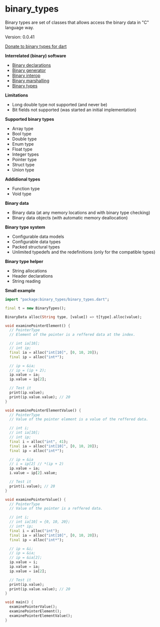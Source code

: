 binary_types
=====

Binary types are set of classes that allows access the binary data in "C" language way.

Version: 0.0.41

[Donate to binary types for dart](https://www.paypal.com/cgi-bin/webscr?cmd=_donations&business=binary.dart@gmail.com&item_name=binary.types.for.dart&currency_code=USD)

**Interrelated (binary) software**

- [Binary declarations](https://pub.dartlang.org/packages/binary_declarations)
- [Binary generator](https://pub.dartlang.org/packages/binary_generator)
- [Binary interop](https://pub.dartlang.org/packages/binary_interop)
- [Binary marshalling](https://pub.dartlang.org/packages/binary_marshalling)
- [Binary types](https://pub.dartlang.org/packages/binary_types)

**Limitations**

- Long double type not supported (and never be) 
- Bit fields not supported (was started an initial implementation)

**Supported binary types**

- Array type
- Bool type
- Double type
- Enum type
- Float type
- Integer types
- Pointer type
- Struct type
- Union type

**Addidional types**

- Function type
- Void type

**Binary data**

- Binary data (at any memory locations and with binary type checking) 
- Binary data objects (with automatic memory deallocation)

**Binary type system**

- Configurable data models
- Configurable data types
- Packed structural types
- Unlimited typedefs and the redefinitions (only for the compatible types)

**Binary type helper**

- String allocations
- Header declarations
- String reading

**Small example**

```dart
import "package:binary_types/binary_types.dart";

final t = new BinaryTypes();

BinaryData alloc(String type, [value]) => t[type].alloc(value);

void examinePointerElement() {
  // PointerType
  // Element of the pointer is a reffered data at the index.

  // int ia[10];
  // int ip;
  final ia = alloc("int[10]", [0, 10, 20]);
  final ip = alloc("int*");

  // ip = &ia;
  // ip = (ip + 2);
  ip.value = ia;
  ip.value = ip[2];

  // Test it
  print(ip.value);
  print(ip.value.value); // 20
}

void examinePointerElementValue() {
  // PointerType
  // Value of the pointer element is a value of the reffered data.

  // int i;
  // int ia[10];
  // int ip;
  final i = alloc("int", 41);
  final ia = alloc("int[10]", [0, 10, 20]);
  final ip = alloc("int*");

  // ip = &ia
  // i = ip[2] // *(ip + 2)
  ip.value = ia;
  i.value = ip[2].value;

  // Test it
  print(i.value); // 20
}

void examinePointerValue() {
  // PointerType
  // Value of the pointer is a reffered data.

  // int i;
  // int ia[10] = {0, 10, 20};
  // int* ip;
  final i = alloc("int");
  final ia = alloc("int[10]", [0, 10, 20]);
  final ip = alloc("int*");

  // ip = &i;
  // ip = &ia;
  // ip = &ia[2];
  ip.value = i;
  ip.value = ia;
  ip.value = ia[2];

  // Test it
  print(ip.value);
  print(ip.value.value); // 20
}

void main() {
  examinePointerValue();
  examinePointerElement();
  examinePointerElementValue();
}

```

